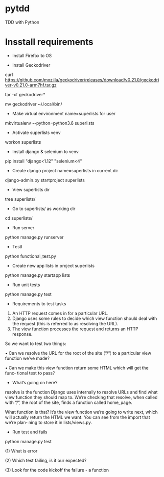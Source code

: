 # pytdd
TDD with Python

# Insstall requirements
- Install Firefox to OS

- Install Geckodriver

curl https://github.com/mozilla/geckodriver/releases/download/v0.21.0/geckodriver-v0.21.0-arm7hf.tar.gz

tar -xf geckodriver*

mv geckodriver ~/.local/bin/

- Make virtual environment name=superlists for user

mkvirtualenv --python=python3.6 superlists

- Activate superlists venv

workon superlists

- Install django & selenium to venv

pip install "django<1.12" "selenium<4"

- Create django project name=superlists in current dir

django-admin.py startproject superlists

- View superlists dir

tree superlists/

- Go to superlists/ as working dir

cd superlists/

- Run server

python manage.py runserver

- Testl

python functional_test.py

- Create new app lists in project superlists

python manage.py startapp lists

- Run unit tests

python manage.py test

- Requirements to test tasks

1. An HTTP request comes in for a particular URL.
2. Django uses some rules to decide which view function should deal with the
request (this is referred to as resolving the URL).
3. The view function processes the request and returns an HTTP response.

So we want to test two things:

• Can we resolve the URL for the root of the site (“/”) to a particular view function
we’ve made?

• Can we make this view function return some HTML which will get the func‐
tional test to pass?

- What’s going on here?

resolve is the function Django uses internally to resolve URLs and find what
view function they should map to. We’re checking that resolve, when called with
“/”, the root of the site, finds a function called home_page.

What function is that? It’s the view function we’re going to write next, which will
actually return the HTML we want. You can see from the import that we’re plan‐
ning to store it in lists/views.py.

- Run test and fails

python manage.py test

(1) What is error

(2) Which test failing, is it our expected?

(3) Look for the code kickoff the failure - a function
